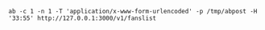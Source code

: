 

    ab -c 1 -n 1 -T 'application/x-www-form-urlencoded' -p /tmp/abpost -H '33:55' http://127.0.0.1:3000/v1/fanslist
